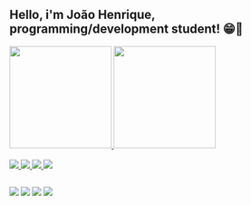 ## Hello, i'm João Henrique, programming/development student! 😁👋

<div>
  <a href="https://github.com/henriiquejoaao">
  <img height="180cm" src="https://github-readme-stats.vercel.app/api?username=henriiquejoaao&show_icons=true&theme=react">
  <img height="180cm" src="https://github-readme-stats.vercel.app/api/top-langs/?username=henriiquejoaao&theme=react&layout=compact">
  </div>
<div style="display: inline_block"><br>
  <img src="https://skillicons.dev/icons?i=java" />
  <img src="https://skillicons.dev/icons?i=spring" />
  <img src="https://skillicons.dev/icons?i=mongodb" />
  <img src="https://skillicons.dev/icons?i=py" />
</div>

  ##
 
<div> 
  <a href="https://www.youtube.com/@henriique_joaao" target="_blank"><img src="https://img.shields.io/badge/YouTube-FF0000?style=for-the-badge&logo=youtube&logoColor=white" target="_blank"></a>
  <a href="https://www.instagram.com/henriique_joaao" target="_blank"><img src="https://img.shields.io/badge/-Instagram-%23E4405F?style=for-the-badge&logo=instagram&logoColor=white" target="_blank"></a>
  <a href = "mailto:joaohenriquetrindadeguimaraes@gmail.com"><img src="https://img.shields.io/badge/-Gmail-%23333?style=for-the-badge&logo=gmail&logoColor=white" target="_blank"></a>
  <a href="https://www.linkedin.com/in/rafaella-ballerini-45875016a" target="_blank"><img src="https://img.shields.io/badge/-LinkedIn-%230077B5?style=for-the-badge&logo=linkedin&logoColor=white" target="_blank"></a> 
  
</div>
